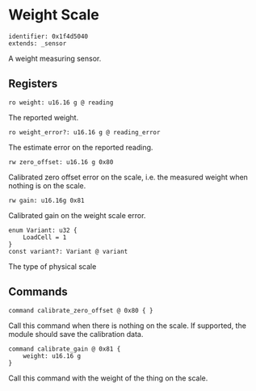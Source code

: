 # Weight Scale

    identifier: 0x1f4d5040
    extends: _sensor

A weight measuring sensor.

## Registers

    ro weight: u16.16 g @ reading

The reported weight.

    ro weight_error?: u16.16 g @ reading_error

The estimate error on the reported reading.

    rw zero_offset: u16.16 g 0x80
    
Calibrated zero offset error on the scale, i.e. the measured weight when nothing is on the scale.

    rw gain: u16.16g 0x81
    
Calibrated gain on the weight scale error.

    enum Variant: u32 {
        LoadCell = 1
    }
    const variant?: Variant @ variant

The type of physical scale

## Commands

    command calibrate_zero_offset @ 0x80 { }

Call this command when there is nothing on the scale. If supported, the module should save the calibration data.

    command calibrate_gain @ 0x81 {
        weight: u16.16 g
    }

Call this command with the weight of the thing on the scale.
